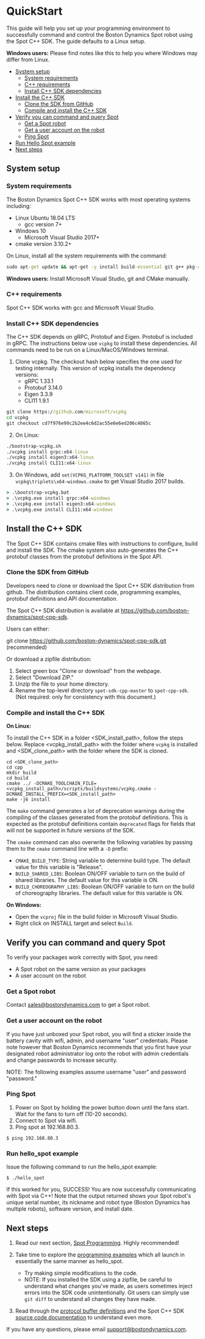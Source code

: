 <!--
Copyright (c) 2021 Boston Dynamics, Inc.  All rights reserved.

Downloading, reproducing, distributing or otherwise using the SDK Software
is subject to the terms and conditions of the Boston Dynamics Software
Development Kit License (20191101-BDSDK-SL).
-->

# QuickStart

This guide will help you set up your programming environment to successfully command and control the Boston Dynamics Spot robot using the Spot C++ SDK. The guide defaults to a Linux setup.

**Windows users:** Please find notes like this to help you where Windows may differ from Linux.

<!--ts-->
  * [System setup](#system-setup)
    * [System requirements](#system-requirements)
    * [C++ requirements](#c-requirements)
    * [Install C++ SDK dependencies](#install-c-sdk-dependencies)
  * [Install the C++ SDK](#install-the-c-sdk)
    * [Clone the SDK from GitHub](#clone-the-sdk-from-github)
    * [Compile and install the C++ SDK](#compile-and-install-the-c-sdk)
  * [Verify you can command and query Spot](#verify-you-can-command-and-query-spot)
     * [Get a Spot robot](#get-a-spot-robot)
     * [Get a user account on the robot](#get-a-user-account-on-the-robot)
     * [Ping Spot](#ping-spot)
  * [Run Hello Spot example](#run-hello_spot-example)
  * [Next steps](#next-steps)
<!--te-->

## System setup

### System requirements

The Boston Dynamics Spot C++ SDK works with most operating systems including:
* Linux Ubuntu 18.04 LTS 
  * gcc version 7+
* Windows 10
  * Microsoft Visual Studio 2017+
* cmake version 3.10.2+

On Linux, install all the system requirements with the command:
```cmd
sudo apt-get update && apt-get -y install build-essential git g++ pkg-config cmake curl tar zip unzip zlib1g-dev libssl-dev
```

**Windows users:** Install Microsoft Visual Studio, git and CMake manually.

### C++ requirements

Spot C++ SDK works with gcc and Microsoft Visual Studio.

### Install C++ SDK dependencies

The C++ SDK depends on gRPC, Protobuf and Eigen. Protobuf is included in gRPC. The instructions below use `vcpkg` to install these dependencies. All commands need to be run on a Linux/MacOS/Windows terminal.

1) Clone vcpkg. The checkout hash below specifies the one used for testing internally. This version of vcpkg installs the dependency versions:
    - gRPC 1.33.1
    - Protobuf 3.14.0
    - Eigen 3.3.9
    - CLI11 1.9.1

```cmd
git clone https://github.com/microsoft/vcpkg
cd vcpkg
git checkout cd7f976e99c2b2ee4c6d2ac55e6e6ed206c4865c
```

2) On Linux:

```cmd
./bootstrap-vcpkg.sh
./vcpkg install grpc:x64-linux
./vcpkg install eigen3:x64-linux
./vcpkg install CLI11:x64-linux
```

3) On Windows, add `set(VCPKG_PLATFORM_TOOLSET v141)` in file `vcpkg\triplets\x64-windows.cmake` to get Visual Studio 2017 builds.

```cmd
> .\bootstrap-vcpkg.bat
> .\vcpkg.exe install grpc:x64-windows
> .\vcpkg.exe install eigen3:x64-windows
> .\vcpkg.exe install CLI11:x64-windows
```

## Install the C++ SDK

The Spot C++ SDK contains cmake files with instructions to configure, build and install the SDK. The cmake system also auto-generates the C++ protobuf classes from the protobuf definitions in the Spot API.

### Clone the SDK from GitHub

Developers need to clone or download the Spot C++ SDK distribution from github. The distribution contains client code, programming examples, protobuf definitions and API documentation.

The Spot C++ SDK distribution is available at https://github.com/boston-dynamics/spot-cpp-sdk.

Users can either:

git clone https://github.com/boston-dynamics/spot-cpp-sdk.git (recommended)

Or download a zipfile distribution:
1. Select green box "Clone or download" from the webpage.
2. Select "Download ZIP."
3. Unzip the file to your home directory.
4. Rename the top-level directory `spot-sdk-cpp-master` to `spot-cpp-sdk`. (Not required: only for consistency with this document.)

### Compile and install the C++ SDK

**On Linux:**

To install the C++ SDK in a folder <SDK_install_path>, follow the steps below. Replace <vcpkg_install_path> with the folder where `vcpkg` is installed and <SDK_clone_path> with the folder where the SDK is cloned.

```
cd <SDK_clone_path>
cd cpp
mkdir build
cd build
cmake ../ -DCMAKE_TOOLCHAIN_FILE=<vcpkg_install_path>/scripts/buildsystems/vcpkg.cmake -DCMAKE_INSTALL_PREFIX=<SDK_install_path>
make -j6 install
```

The `make` command generates a lot of deprecation warnings during the compiling of the classes generated from the protobuf definitions. This is expected as the protobuf definitions contain `deprecated` flags for fields that will not be supported in future versions of the SDK.

The `cmake` command can also overwrite the following variables by passing them to the `cmake` command line with a `-D` prefix:
- `CMAKE_BUILD_TYPE`: String variable to determine build type. The default value for this variable is "Release".
- `BUILD_SHARED_LIBS`: Boolean ON/OFF variable to turn on the build of shared libraries. The default value for this variable is ON.
- `BUILD_CHOREOGRAPHY_LIBS`: Boolean ON/OFF variable to turn on the build of choreography libraries. The default value for this variable is ON.


**On Windows:**

*  Open the `vcproj` file in the build folder in Microsoft Visual Studio.
*  Right click on INSTALL target and select `Build`.

## Verify you can command and query Spot

To verify your packages work correctly with Spot, you need:

*  A Spot robot on the same version as your packages
*  A user account on the robot

### Get a Spot robot

Contact sales@bostondynamics.com to get a Spot robot.

### Get a user account on the robot

If you have just unboxed your Spot robot, you will find a sticker inside the battery cavity with wifi, admin, and username "user" credentials.  Please note however that Boston Dynamics recommends that you first have your designated robot administrator log onto the robot with admin credentials and change passwords to increase security.

NOTE: The following examples assume username "user" and password "password."

### Ping Spot

1. Power on Spot by holding the power button down until the fans start. Wait for the fans to turn off (10-20 seconds).
2. Connect to Spot via wifi.
3. Ping spot at 192.168.80.3.


```shell
$ ping 192.168.80.3
```

### Run hello_spot example

Issue the following command to run the hello_spot example:

```shell
$ ./hello_spot
```

If this worked for you, SUCCESS! You are now successfully communicating with Spot via C++!  Note that the output returned shows your Spot robot's unique serial number, its nickname and robot type (Boston Dynamics has multiple robots), software version, and install date.

## Next steps

1.  Read our next section, [Spot Programming](https://dev.bostondynamics.com/docs/python/understanding_spot_programming). Highly recommended!
2.  Take time to explore the [programming examples](../../cpp/examples/README.md) which all launch in essentially the same manner as hello_spot.
    *  Try making simple modifications to the code.  
    *  NOTE: If you installed the SDK using a zipfile, be careful to understand what changes you've made, as users sometimes inject errors into the SDK code unintentionally.  Git users can simply use `git diff` to understand all changes they have made.

3.  Read through the [protocol buffer definitions](../protos/README.md) and the Spot C++ SDK [source code documentation](../../cpp/README.md) to understand even more.

If you have any questions, please email support@bostondynamics.com.
